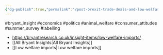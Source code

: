 ```yaml
---
{"dg-publish":true,"permalink":"/post-brexit-trade-deals-and-low-welfare-imports-an-urgent-cautionary-warning-for-the-uk/","created":"2024-05-09T13:57:31.248+01:00","updated":"2025-09-29T00:21:57.540+01:00"}
---
```


#bryant_insight #economics #politics #animal_welfare #consumer_attitudes #summer_survey #labelling 

- https://bryantresearch.co.uk/insight-items/low-welfare-imports/
- [[All Bryant Insights\|All Bryant Insights]] 
- [[Low welfare imports\|Low welfare imports]] 